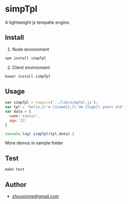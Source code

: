 # simpTpl
A lightweight js tempalte engine.

## Install

1. Node environment

``` js
npm install simpTpl
```
2. Client environment

``` js
bower install simpTpl
```

## Usage

``` js
var simpTpl = require('../lib/simpTpl.js');
var tpl = 'hello,I\'m {{name}},I\'am {{age}} years old'
var data = {
  name:'xinxin',
  age:'23'
}

console.log( simpTpl(tpl,data) )
```
More demos in sample folder

## Test

``` js
make test
```

## Author

- zhouxinme@gmail.com